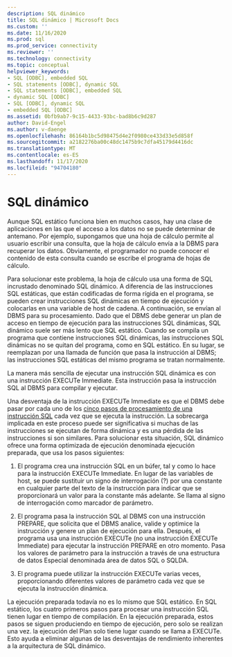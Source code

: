 ```yaml
---
description: SQL dinámico
title: SQL dinámico | Microsoft Docs
ms.custom: ''
ms.date: 11/16/2020
ms.prod: sql
ms.prod_service: connectivity
ms.reviewer: ''
ms.technology: connectivity
ms.topic: conceptual
helpviewer_keywords:
- SQL [ODBC], embedded SQL
- SQL statements [ODBC], dynamic SQL
- SQL statements [ODBC], embedded SQL
- dynamic SQL [ODBC]
- SQL [ODBC], dynamic SQL
- embedded SQL [ODBC]
ms.assetid: 0bfb9ab7-9c15-4433-93bc-bad8b6c9d287
author: David-Engel
ms.author: v-daenge
ms.openlocfilehash: 86164b1bc5d98475d4e2f0980ce433d33e5d858f
ms.sourcegitcommit: a2182276ba00c48dc1475b9c7dfa45179d4416dc
ms.translationtype: MT
ms.contentlocale: es-ES
ms.lasthandoff: 11/17/2020
ms.locfileid: "94704180"
---
```

# <a name="dynamic-sql"></a>SQL dinámico
Aunque SQL estático funciona bien en muchos casos, hay una clase de aplicaciones en las que el acceso a los datos no se puede determinar de antemano. Por ejemplo, supongamos que una hoja de cálculo permite al usuario escribir una consulta, que la hoja de cálculo envía a la DBMS para recuperar los datos. Obviamente, el programador no puede conocer el contenido de esta consulta cuando se escribe el programa de hojas de cálculo.  
  
 Para solucionar este problema, la hoja de cálculo usa una forma de SQL incrustado denominado SQL dinámico. A diferencia de las instrucciones SQL estáticas, que están codificadas de forma rígida en el programa, se pueden crear instrucciones SQL dinámicas en tiempo de ejecución y colocarlas en una variable de host de cadena. A continuación, se envían al DBMS para su procesamiento. Dado que el DBMS debe generar un plan de acceso en tiempo de ejecución para las instrucciones SQL dinámicas, SQL dinámico suele ser más lento que SQL estático. Cuando se compila un programa que contiene instrucciones SQL dinámicas, las instrucciones SQL dinámicas no se quitan del programa, como en SQL estático. En su lugar, se reemplazan por una llamada de función que pasa la instrucción al DBMS; las instrucciones SQL estáticas del mismo programa se tratan normalmente.  
  
 La manera más sencilla de ejecutar una instrucción SQL dinámica es con una instrucción EXECUTe Immediate. Esta instrucción pasa la instrucción SQL al DBMS para compilar y ejecutar.  
  
 Una desventaja de la instrucción EXECUTe Immediate es que el DBMS debe pasar por cada uno de los [cinco pasos de procesamiento de una instrucción SQL](processing-a-sql-statement.md) cada vez que se ejecuta la instrucción. La sobrecarga implicada en este proceso puede ser significativa si muchas de las instrucciones se ejecutan de forma dinámica y es una pérdida de las instrucciones si son similares. Para solucionar esta situación, SQL dinámico ofrece una forma optimizada de ejecución denominada ejecución preparada, que usa los pasos siguientes:  
  
1.  El programa crea una instrucción SQL en un búfer, tal y como lo hace para la instrucción EXECUTe Immediate. En lugar de las variables de host, se puede sustituir un signo de interrogación (?) por una constante en cualquier parte del texto de la instrucción para indicar que se proporcionará un valor para la constante más adelante. Se llama al signo de interrogación como marcador de parámetro.  
  
2.  El programa pasa la instrucción SQL al DBMS con una instrucción PREPARE, que solicita que el DBMS analice, valide y optimice la instrucción y genere un plan de ejecución para ella. Después, el programa usa una instrucción EXECUTe (no una instrucción EXECUTe Immediate) para ejecutar la instrucción PREPARE en otro momento. Pasa los valores de parámetro para la instrucción a través de una estructura de datos Especial denominada área de datos SQL o SQLDA.  
  
3.  El programa puede utilizar la instrucción EXECUTe varias veces, proporcionando diferentes valores de parámetro cada vez que se ejecuta la instrucción dinámica.  
  
 La ejecución preparada todavía no es lo mismo que SQL estático. En SQL estático, los cuatro primeros pasos para procesar una instrucción SQL tienen lugar en tiempo de compilación. En la ejecución preparada, estos pasos se siguen produciendo en tiempo de ejecución, pero solo se realizan una vez. la ejecución del Plan solo tiene lugar cuando se llama a EXECUTe. Esto ayuda a eliminar algunas de las desventajas de rendimiento inherentes a la arquitectura de SQL dinámico.
